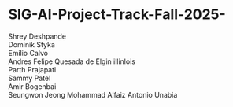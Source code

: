 # SIG-AI-Project-Track-Fall-2025-
Shrey Deshpande  
Dominik Styka  
Emilio Calvo  
Andres Felipe Quesada de Elgin illinlois  
Parth Prajapati  
Sammy Patel  
Amir Bogenbai  
Seungwon Jeong
Mohammad Alfaiz
Antonio Unabia